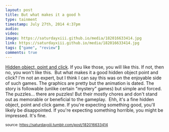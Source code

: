 ```yaml
---
layout: post
title: But what makes it a good h
type: tainment
timestamp: July 27th, 2014 4:37pm
audio: 
video: 
image: https://saturdayxiii.github.io/media/182016633414.jpg
link: https://saturdayxiii.github.io/media/182016633414.jpg
tags: ["game", "review"]
comments: true
---
```


<a href="https://store.steampowered.com/app/259740/Nightmares_from_the_Deep_The_Cursed_Heart/" target="_blank">
Hidden object, point and click</a>. If you like those, you will like this. If not, then no, you won't like this. 
But what makes it a good hidden object point and click? I'm not an expert, but I think I can say this was on the enjoyable side of such games. The graphics are pretty but the animation is dated. The story is followable (unlike certain "mystery" games) but simple and forced. The puzzles&hellip; there are puzzles! But their mostly chores and don't stand out as memorable or beneficial to the gameplay. 
Ehh, it's a fine hidden object, point and click game. If you're expecting something good, you'll likely be disappointed. If you're expecting something horrible, you might be impressed. It's fine.
<br/>
 
  
<small>source: https://saturdayxiii.tumblr.com/post/182016633414</small>